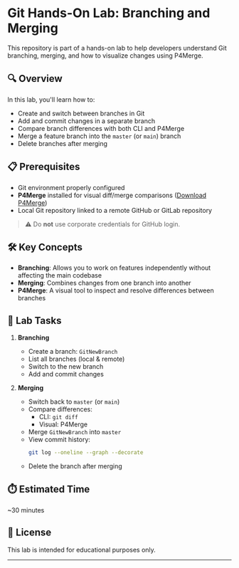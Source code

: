 # Git Hands-On Lab: Branching and Merging

This repository is part of a hands-on lab to help developers understand Git branching, merging, and how to visualize changes using P4Merge.

## 🔍 Overview

In this lab, you'll learn how to:

- Create and switch between branches in Git
- Add and commit changes in a separate branch
- Compare branch differences with both CLI and P4Merge
- Merge a feature branch into the `master` (or `main`) branch
- Delete branches after merging

## 📋 Prerequisites

- Git environment properly configured
- **P4Merge** installed for visual diff/merge comparisons ([Download P4Merge](https://www.perforce.com/downloads/visual-merge-tool))
- Local Git repository linked to a remote GitHub or GitLab repository

> ⚠️ Do **not** use corporate credentials for GitHub login.

## 🛠️ Key Concepts

- **Branching**: Allows you to work on features independently without affecting the main codebase
- **Merging**: Combines changes from one branch into another
- **P4Merge**: A visual tool to inspect and resolve differences between branches

## 🧪 Lab Tasks

1. **Branching**
   - Create a branch: `GitNewBranch`
   - List all branches (local & remote)
   - Switch to the new branch
   - Add and commit changes

2. **Merging**
   - Switch back to `master` (or `main`)
   - Compare differences:
     - CLI: `git diff`
     - Visual: P4Merge
   - Merge `GitNewBranch` into `master`
   - View commit history:  
     ```bash
     git log --oneline --graph --decorate
     ```
   - Delete the branch after merging

## ⏱️ Estimated Time

~30 minutes

## 📄 License

This lab is intended for educational purposes only.

---


